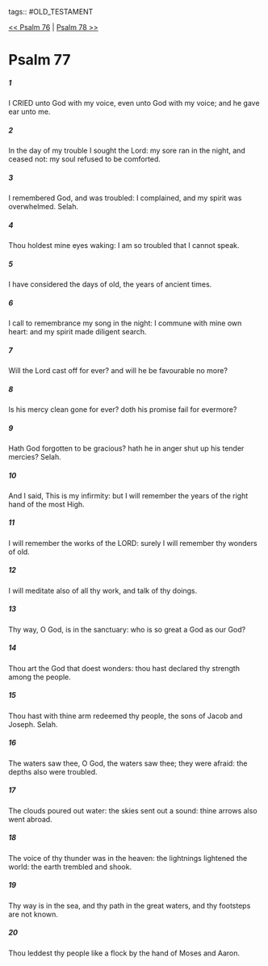 tags:: #OLD_TESTAMENT

[<< Psalm 76](OLD_TESTAMENT/19_Psalms/Psalm_76.md) | [Psalm 78 >>](OLD_TESTAMENT/19_Psalms/Psalm_78.md)

# Psalm 77

##### 1

I CRIED unto God with my voice, even unto God with my voice; and he gave ear unto me.

##### 2

In the day of my trouble I sought the Lord: my sore ran in the night, and ceased not: my soul refused to be comforted.

##### 3

I remembered God, and was troubled: I complained, and my spirit was overwhelmed. Selah.

##### 4

Thou holdest mine eyes waking: I am so troubled that I cannot speak.

##### 5

I have considered the days of old, the years of ancient times.

##### 6

I call to remembrance my song in the night: I commune with mine own heart: and my spirit made diligent search.

##### 7

Will the Lord cast off for ever? and will he be favourable no more?

##### 8

Is his mercy clean gone for ever? doth his promise fail for evermore?

##### 9

Hath God forgotten to be gracious? hath he in anger shut up his tender mercies? Selah.

##### 10

And I said, This is my infirmity: but I will remember the years of the right hand of the most High.

##### 11

I will remember the works of the LORD: surely I will remember thy wonders of old.

##### 12

I will meditate also of all thy work, and talk of thy doings.

##### 13

Thy way, O God, is in the sanctuary: who is so great a God as our God?

##### 14

Thou art the God that doest wonders: thou hast declared thy strength among the people.

##### 15

Thou hast with thine arm redeemed thy people, the sons of Jacob and Joseph. Selah.

##### 16

The waters saw thee, O God, the waters saw thee; they were afraid: the depths also were troubled.

##### 17

The clouds poured out water: the skies sent out a sound: thine arrows also went abroad.

##### 18

The voice of thy thunder was in the heaven: the lightnings lightened the world: the earth trembled and shook.

##### 19

Thy way is in the sea, and thy path in the great waters, and thy footsteps are not known.

##### 20

Thou leddest thy people like a flock by the hand of Moses and Aaron.
